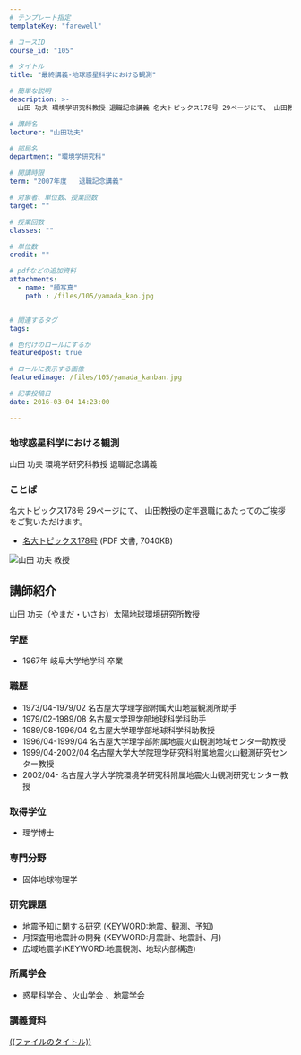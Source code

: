 ```yaml
---
# テンプレート指定
templateKey: "farewell"

# コースID
course_id: "105"

# タイトル
title: "最終講義-地球惑星科学における観測"

# 簡単な説明
description: >-
  山田 功夫 環境学研究科教授 退職記念講義 名大トピックス178号 29ページにて、 山田教授の定年退職にあたってのご挨拶をご覧いただけます。   * [名大トピックス178号](ht...

# 講師名
lecturer: "山田功夫"

# 部局名
department: "環境学研究科"

# 開講時限
term: "2007年度	退職記念講義"

# 対象者、単位数、授業回数
target: ""

# 授業回数
classes: ""

# 単位数
credit: ""

# pdfなどの追加資料
attachments: 
  - name: "顔写真" 
    path : /files/105/yamada_kao.jpg


# 関連するタグ
tags:

# 色付けのロールにするか
featuredpost: true

# ロールに表示する画像
featuredimage: /files/105/yamada_kanban.jpg

# 記事投稿日
date: 2016-03-04 14:23:00

---
```

### 地球惑星科学における観測 

山田 功夫 環境学研究科教授 退職記念講義 

### ことば

名大トピックス178号 29ページにて、 山田教授の定年退職にあたってのご挨拶をご覧いただけます。 

  * [名大トピックス178号](http://www.nagoya-u.ac.jp/about-nu/public-relations/publication/upload_images/no178.pdf) (PDF 文書, 7040KB)

![山田 功夫 教授](/files/105/yamada_kao.jpg) 
## 講師紹介

山田 功夫（やまだ・いさお）太陽地球環境研究所教授 

### 学歴

  * 1967年 岐阜大学地学科 卒業

### 職歴

  * 1973/04-1979/02 名古屋大学理学部附属犬山地震観測所助手
  * 1979/02-1989/08 名古屋大学理学部地球科学科助手
  * 1989/08-1996/04 名古屋大学理学部地球科学科助教授
  * 1996/04-1999/04 名古屋大学理学部附属地震火山観測地域センター助教授
  * 1999/04-2002/04 名古屋大学大学院理学研究科附属地震火山観測研究センター教授
  * 2002/04- 名古屋大学大学院環境学研究科附属地震火山観測研究センター教授

### 取得学位

  * 理学博士

### 専門分野

  * 固体地球物理学

### 研究課題

  * 地震予知に関する研究 (KEYWORD:地震、観測、予知)
  * 月探査用地震計の開発 (KEYWORD:月震計、地震計、月)
  * 広域地震学(KEYWORD:地震観測、地球内部構造)

### 所属学会

  * 惑星科学会 、火山学会 、地震学会
### 講義資料


[((ファイルのタイトル))](/files/105/((ファイル名))) 
